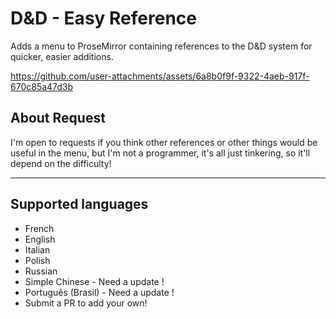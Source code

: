 # D&D - Easy Reference
Adds a menu to ProseMirror containing references to the D&D system for quicker, easier additions.

https://github.com/user-attachments/assets/6a8b0f9f-9322-4aeb-917f-670c85a47d3b

## About Request
I'm open to requests if you think other references or other things would be useful in the menu, but I'm not a programmer, it's all just tinkering, so it'll depend on the difficulty!

---

## Supported languages
- French
- English
- Italian
- Polish
- Russian
- Simple Chinese - Need a update !
- Português (Brasil) - Need a update !
- Submit a PR to add your own!
